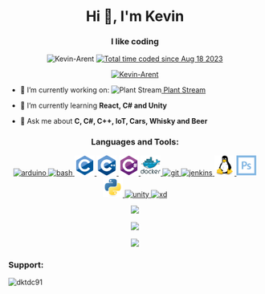 <h1 align="center">Hi 👋, I'm Kevin</h1>
<h3 align="center">I like coding</h3>

<p align="center"> <img src="https://komarev.com/ghpvc/?username=dktdc91&label=Profile%20views&color=0e75b6&style=flat" alt="Kevin-Arent" /> 
<a href="https://wakatime.com/@ac344027-0bc2-4253-b79f-fc4d5109ca1a"><img src="https://wakatime.com/badge/user/ac344027-0bc2-4253-b79f-fc4d5109ca1a.svg" alt="Total time coded since Aug 18 2023" /></a></p>
<p align="center"> <a href="https://github.com/ryo-ma/github-profile-trophy"><img src="https://trophy2-git-main-kevin-arent.vercel.app/?username=Kevin-Arent&row=1" alt="Kevin-Arent" /></a> </p>

- 🔭 I’m currently working on:  <img src="https://github.com/Kevin-Arent/Kevin-Arent/assets/117879977/903f1f95-66ee-4ff8-9e39-4e1c1a2c73e8" alt="Plant Stream" width="20" height="20"/><a href="https://plantstream3d.com/"> Plant Stream</a></p>

- 🌱 I’m currently learning **React, C# and Unity**

- 💬 Ask me about **C, C#, C++, IoT, Cars, Whisky and Beer**

<h3 align="center">Languages and Tools:</h3>
<p align="center"> <a href="https://www.arduino.cc/" target="_blank" rel="noreferrer"> <img src="https://cdn.worldvectorlogo.com/logos/arduino-1.svg" alt="arduino" width="40" height="40"/> </a> <a href="https://www.gnu.org/software/bash/" target="_blank" rel="noreferrer"> <img src="https://www.vectorlogo.zone/logos/gnu_bash/gnu_bash-icon.svg" alt="bash" width="40" height="40"/> </a> <a href="https://www.cprogramming.com/" target="_blank" rel="noreferrer"> <img src="https://raw.githubusercontent.com/devicons/devicon/master/icons/c/c-original.svg" alt="c" width="40" height="40"/> </a> <a href="https://www.w3schools.com/cpp/" target="_blank" rel="noreferrer"> <img src="https://raw.githubusercontent.com/devicons/devicon/master/icons/cplusplus/cplusplus-original.svg" alt="cplusplus" width="40" height="40"/> </a> <a href="https://www.w3schools.com/cs/" target="_blank" rel="noreferrer"> <img src="https://raw.githubusercontent.com/devicons/devicon/master/icons/csharp/csharp-original.svg" alt="csharp" width="40" height="40"/> </a> <a href="https://www.docker.com/" target="_blank" rel="noreferrer"> <img src="https://raw.githubusercontent.com/devicons/devicon/master/icons/docker/docker-original-wordmark.svg" alt="docker" width="40" height="40"/> </a> <a href="https://git-scm.com/" target="_blank" rel="noreferrer"> <img src="https://www.vectorlogo.zone/logos/git-scm/git-scm-icon.svg" alt="git" width="40" height="40"/> </a> <a href="https://www.jenkins.io" target="_blank" rel="noreferrer"> <img src="https://www.vectorlogo.zone/logos/jenkins/jenkins-icon.svg" alt="jenkins" width="40" height="40"/> </a> <a href="https://www.linux.org/" target="_blank" rel="noreferrer"> <img src="https://raw.githubusercontent.com/devicons/devicon/master/icons/linux/linux-original.svg" alt="linux" width="40" height="40"/> </a> <a href="https://www.photoshop.com/en" target="_blank" rel="noreferrer"> <img src="https://raw.githubusercontent.com/devicons/devicon/master/icons/photoshop/photoshop-line.svg" alt="photoshop" width="40" height="40"/> </a> <a href="https://www.python.org" target="_blank" rel="noreferrer"> <img src="https://raw.githubusercontent.com/devicons/devicon/master/icons/python/python-original.svg" alt="python" width="40" height="40"/> </a> <a href="https://unity.com/" target="_blank" rel="noreferrer"> <img src="https://www.vectorlogo.zone/logos/unity3d/unity3d-icon.svg" alt="unity" width="40" height="40"/> </a> <a href="https://www.adobe.com/products/xd.html" target="_blank" rel="noreferrer"> <img src="https://cdn.worldvectorlogo.com/logos/adobe-xd.svg" alt="xd" width="40" height="40"/> </a> </p>

<p align="center"><img src="https://kevin-readme-stats.vercel.app/api/top-langs?username=Kevin-Arent&show_icons=true&locale=en&layout=compact&theme=swift&hide_border=true&size_weight=0.5&count_weight=0.5&hide_progress=true&langs_count=10" /></p>
<p align="center"><img src="https://github-readme-streak-stats.herokuapp.com/?user=Kevin-Arent&theme=swift&hide_border=true"></p>
<p align="center"><img src="https://kevin-readme-stats.vercel.app/api/?username=Kevin-Arent&show_icons=true&locale=en&layout=compact&theme=swift&hide_border=true&show=reviews,prs_merged,prs_merged_percentage&hide=prs,issues,contribs&include_all_commits=true&rank_icon=github" /></p>


<h3 align="left">Support:</h3>
<p><a href="https://www.buymeacoffee.com/dktdc91"> <img align="left" src="https://cdn.buymeacoffee.com/buttons/v2/default-yellow.png" height="50" width="210" alt="dktdc91" /></a></p><br><br>
